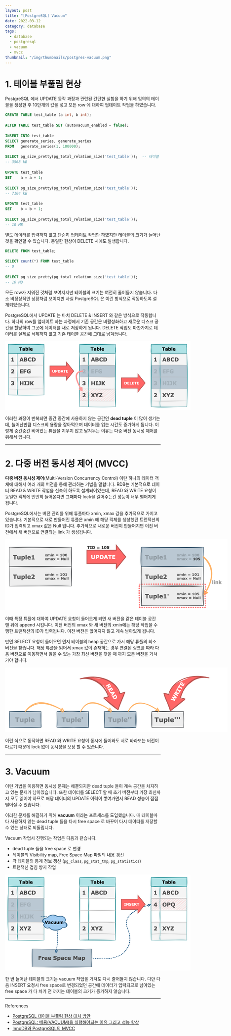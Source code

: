 ```yaml
---
layout: post
title: "[PostgreSQL] Vacuum"
date: 2022-03-12
category: database
tags:
  - database
  - postgresql
  - vacuum
  - mvcc
thumbnail: "/img/thumbnails/postgres-vacuum.png"
---
```


# 1. 테이블 부풀림 현상

PostgreSQL 에서 UPDATE 동작 과정과 관련된 간단한 실험을 하기 위해 임의의 테이블을 생성한 후 10만개의 값을 넣고 모든 row 에 대하여 업데이트 작업을 하였습니다.

```sql
CREATE TABLE test_table (a int, b int);

ALTER TABLE test_table SET (autovacuum_enabled = false);

INSERT INTO test_table
SELECT generate_series, generate_series
FROM   generate_series(1, 100000);

SELECT pg_size_pretty(pg_total_relation_size('test_table'));  -- 테이블 사이즈 체크
-- 3568 kB

UPDATE test_table
SET    a = a + 1;

SELECT pg_size_pretty(pg_total_relation_size('test_table'));
-- 7104 kB

UPDATE test_table
SET    b = b + 1;

SELECT pg_size_pretty(pg_total_relation_size('test_table'));
-- 10 MB
```

별도 데이터를 입력하지 않고 단순히 업데이트 작업만 하였지만 테이블의 크기가 늘어난 것을 확인할 수 있습니다.
동일한 현상이 DELETE 시에도 발생합니다. 

~~~sql
DELETE FROM test_table;

SELECT count(*) FROM test_table
-- 0

SELECT pg_size_pretty(pg_total_relation_size('test_table'));
-- 10 MB
~~~
모든 row가 지워진 것처럼 보여지지만 테이블의 크기는 여전히 줄어들지 않습니다.
다소 비정상적인 상황처럼 보이지만 사실 PostgreSQL 은 이런 방식으로 작동하도록 설계되었습니다.

PostgreSQL에서 UPDATE 는 마치 DELETE & INSERT 와 같은 방식으로 작동합니다.
하나의 row를 업데이트 하는 과정에서 기존 공간은 비활성화하고 새로운 디스크 공간을 할당하여 그곳에 데이터를 새로 저장하게 됩니다.
DELETE 작업도 마찬가지로 데이터를 실제로 삭제하지 않고 기존 테이블 공간에 그대로 남겨둡니다.

<img src="/img/posts/postgres-vacuum-table.png" style="max-width:600px"/>

이러한 과정이 반복되면 중간 중간에 사용하지 않는 공간인 **dead tuple** 이 많이 생기는데, 늘어난만큼 디스크의 용량을 잡아먹으며 데이터를 읽는 시간도 증가하게 됩니다.
이렇게 중간중간 비어있는 튜플을 지우지 않고 남겨두는 이유는 다중 버전 동시성 제어를 위해서 입니다. 

---

# 2. 다중 버전 동시성 제어 (MVCC)

**다중 버전 동시성 제어**(Multi-Version Concurrency Control) 이란 하나의 데이터 객체에 대해서 여러 개의 버전을 통해 관리하는 기법을 말합니다.
RDB는 기본적으로 데이터 READ & WRITE 작업을 신속히 하도록 설계되어있는데, READ 와 WRITE 요청이 동일한 객체에 빈번히 들어온다면 그때마다 lock을 걸어주는건 성능이 너무 떨어지게 됩니다.

PostgreSQL에서는 버전 관리를 위해 튜플마다 xmin, xmax 값을 추가적으로 가지고 있습니다.
기본적으로 새로 만들어진 튜플은 xmin 에 해당 객체를 생성했던 트랜잭션의 ID가 입력되고 xmax 값은 Null 입니다.
추가적으로 새로운 버전이 만들어지면 이전 버전에서 새 버전으로 연결되는 link 가 생성됩니다.

<img src="/img/posts/postgres-vacuum-mvcc.png" style="max-width:720px"/>

이때 특정 튜플에 대하여 UPDATE 요청이 들어오게 되면 새 버전을 같은 테이블 공간 맨 뒤에 append 시킵니다.
이전 버전의 xmax 와 새 버전의 xmin에는 해당 작업을 수행한 트랜잭션의 ID가 입력됩니다.
이전 버전은 없어지지 않고 계속 남아있게 됩니다. 

반면 SELECT 요청이 들어오면 먼저 테이블의 heap 공간으로 가서 해당 튜플의 최소 버전을 찾습니다.
해당 튜플을 읽어서 xmax 값이 존재하는 경우 연결된 링크를 따라 다음 버전으로 이동하면서 읽을 수 있는 가장 최신 버전을 찾을 때 까지 모든 버전을 거쳐가야 합니다.

<img src="/img/posts/postgres-vacuum-concurrency.png" style="max-width:720px"/>

이런 식으로 동작하면 READ 와 WRITE 요청이 동시에 들어와도 서로 바라보는 버전이 다르기 때문데 lock 없이 동시성을 보장 할 수 있습니다.

---

# 3. Vacuum

이런 기법을 이용하면 동시성 문제는 해결되지만 dead tuple 들이 계속 공간을 차지하고 있는 문제가 남아있습니다.
또한 데이터를 SELECT 할 때 초기 버전부터 가장 최신까지 모두 읽어야 하므로 해당 데이터의 UPDATE 이력이 쌓여가면서 READ 성능이 점점 떨어질 수 있습니다.

이러한 문제를 해결하기 위해 **vacuum** 이라는 프로세스를 도입했습니다.
매 테이블마다 사용하지 않는 dead tuple 들을 다시 free space 로 바꾸어 다시 데이터를 저장할 수 있는 상태로 되돌립니다. 


Vacuum 작업시 진행되는 작업은 다음과 같습니다.

- dead tuple 들을 free space 로 변경
- 테이블의 Visibility map, Free Space Map 파일의 내용 갱신
- 각 테이블의 통계 정보 갱신 (`pg_class`, `pg_stat_tmp`, `pg_statistics`)
- 트랜잭션 겹침 방지 작업

<img src="/img/posts/postgres-vacuum-freespace.png" style="max-width:600px"/>

한 번 늘어난 테이블의 크기는 vacuum 작업을 거쳐도 다시 줄어들지 않습니다.
다만 다음 INSERT 요청시 free space로 변경되었던 공간에 데이터가 입력되므로 남아있는 free space 가 다 차기 전 까지는 테이블의 크기가 증가하지 않습니다.

---

References

- [PostgreSQL 테이블 부풀림 현상 대처 방안](https://postgresql.kr/blog/postgresql_table_bloating.html)
- [PostgreSQL: 베큠(VACUUM)을 실행해야되는 이유 그리고 성능 향상](https://blog.gaerae.com/2015/09/postgresql-vacuum-fsm.html)
- [InnoDB와 PostgreSQL의 MVCC](https://medium.com/myinterest/innodb%EC%99%80-postgresql%EC%9D%98-mvcc-4471b721cb31)
